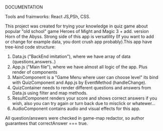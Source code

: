 DOCUMENTATION

Tools and fraimworks:
React JS,PSh, CSS.

This project was created for trying your knowledge in quiz game about popular "old school" game Heroes of Might and Magic 3 + add. version Horn of the Abyss.
Strong side of this app is versatility (If you want to add or change for example data, you dont crush app probably).This app have tree-kind code structure:

1) Data.js ("BackEnd imitation"), where we have array of data (questions,answers..)
2) App.js ("Main file"), where we have almost all logic of the app. Plus render of  components
3) MainComponent is a "Game Menu where user can choose level" its bind with QuizComponent and App.js by EventMethod (handleChange). 
4) QuizContainer needs to render different questions and answers from Data.js using filter and map methods.
5) ResultComponent renders your score and shows correct answers if you wish, also you can try again or turn back due to misclick or whatewer...
6) AudioComponent contains audio and visual effects for this app.

All question/answers were checked in game-map redactor, so author guarantees that correctAnswer === true.
